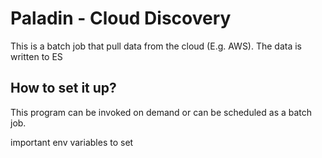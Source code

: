 # Paladin - Cloud Discovery
This is a batch job that pull data from the cloud (E.g. AWS). The data is written to ES 

## How to set it up?
This program can be invoked on demand or can be scheduled as a batch job.

important env variables to set

